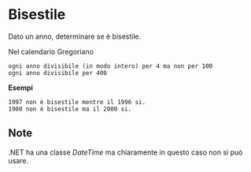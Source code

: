# Bisestile

Dato un anno, determinare se è bisestile.

Nel calendario Gregoriano

```text
ogni anno divisibile (in modo intero) per 4 ma non per 100
ogni anno divisibile per 400
```

**Esempi**
```
1997 non è bisestile mentre il 1996 si.  
1900 non è bisestile ma il 2000 si.
```

## Note

.NET ha una classe *DateTime* ma chiaramente in questo caso non si può usare.